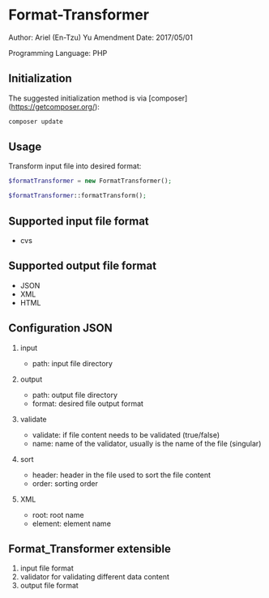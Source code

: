 # Format-Transformer
Author: Ariel (En-Tzu) Yu
Amendment Date: 2017/05/01

Programming Language: PHP

## Initialization

The suggested initialization method is via [composer] (https://getcomposer.org/):

``` sh
composer update
```

## Usage

Transform input file into desired format:

``` php
$formatTransformer = new FormatTransformer();

$formatTransformer::formatTransform();
```	

## Supported input file format

- cvs

## Supported output file format

- JSON
- XML
- HTML

## Configuration JSON

1. input
   - path: input file directory
   
2. output
   - path: output file directory
   - format: desired file output format
   
3. validate
   - validate: if file content needs to be validated (true/false)
   - name: name of the validator, usually is the name of the file (singular)
   
4. sort
   - header: header in the file used to sort the file content
   - order: sorting order
   
5. XML   
   - root: root name  
   - element: element name
   
## Format_Transformer extensible

   1. input file format
   2. validator for validating different data content
   3. output file format
